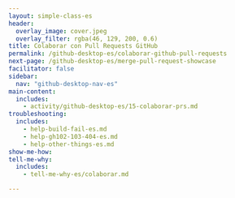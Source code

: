 ```yaml
---
layout: simple-class-es
header:
  overlay_image: cover.jpeg
  overlay_filter: rgba(46, 129, 200, 0.6)
title: Colaborar con Pull Requests GitHub
permalink: /github-desktop-es/colaborar-github-pull-requests
next-page: /github-desktop-es/merge-pull-request-showcase
facilitator: false
sidebar:
  nav: "github-desktop-nav-es"
main-content:
  includes:
    - activity/github-desktop-es/15-colaborar-prs.md
troubleshooting:
  includes:
    - help-build-fail-es.md
    - help-gh102-103-404-es.md
    - help-other-things-es.md
show-me-how:
tell-me-why:
  includes:
    - tell-me-why-es/colaborar.md

---
```

